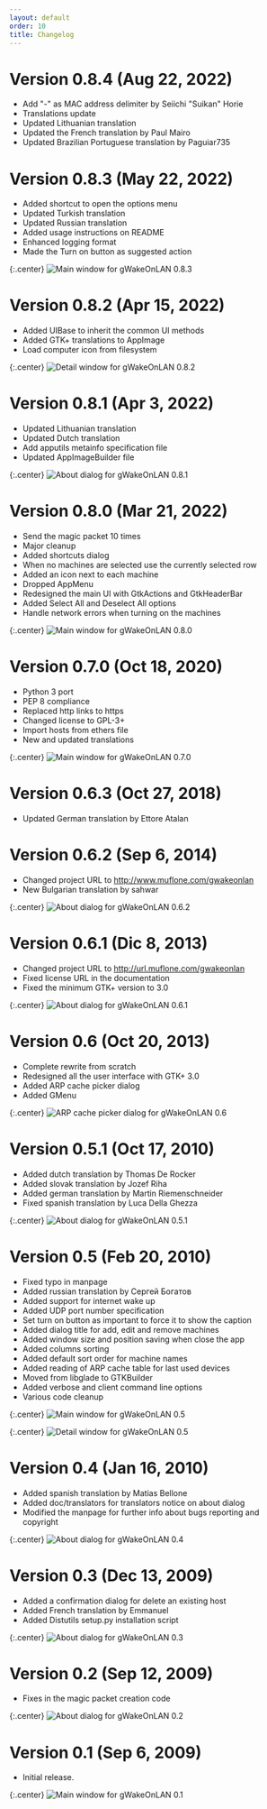 ```yaml
---
layout: default
order: 10
title: Changelog
---
```

# Version 0.8.4 (Aug 22, 2022)

* Add "-" as MAC address delimiter by Seiichi "Suikan" Horie
* Translations update
* Updated Lithuanian translation
* Updated the French translation by Paul Mairo
* Updated Brazilian Portuguese translation by Paguiar735

# Version 0.8.3 (May 22, 2022)

* Added shortcut to open the options menu
* Updated Turkish translation
* Updated Russian translation
* Added usage instructions on README
* Enhanced logging format
* Made the Turn on button as suggested action

{:.center}
![Main window for gWakeOnLAN 0.8.3](/resources/gwakeonlan/archive/v0.8.3/english/main.png)

# Version 0.8.2 (Apr 15, 2022)

* Added UIBase to inherit the common UI methods
* Added GTK+ translations to AppImage
* Load computer icon from filesystem

{:.center}
![Detail window for gWakeOnLAN 0.8.2](/resources/gwakeonlan/archive/v0.8.2/english/detail.png)

# Version 0.8.1 (Apr 3, 2022)

* Updated Lithuanian translation
* Updated Dutch translation
* Add apputils metainfo specification file
* Updated AppImageBuilder file

{:.center}
![About dialog for gWakeOnLAN 0.8.1](/resources/gwakeonlan/archive/v0.8.1/english/about.png)

# Version 0.8.0 (Mar 21, 2022)

* Send the magic packet 10 times
* Major cleanup
* Added shortcuts dialog
* When no machines are selected use the currently selected row
* Added an icon next to each machine
* Dropped AppMenu
* Redesigned the main UI with GtkActions and GtkHeaderBar
* Added Select All and Deselect All options
* Handle network errors when turning on the machines

{:.center}
![Main window for gWakeOnLAN 0.8.0](/resources/gwakeonlan/archive/v0.8.0/english/main.png)

# Version 0.7.0 (Oct 18, 2020)

* Python 3 port
* PEP 8 compliance
* Replaced http links to https
* Changed license to GPL-3+
* Import hosts from ethers file
* New and updated translations

{:.center}
![Main window for gWakeOnLAN 0.7.0](/resources/gwakeonlan/archive/v0.7.0/english/main.png)

# Version 0.6.3 (Oct 27, 2018)

* Updated German translation by Ettore Atalan

# Version 0.6.2 (Sep 6, 2014)

* Changed project URL to http://www.muflone.com/gwakeonlan
* New Bulgarian translation by sahwar

{:.center}
![About dialog for gWakeOnLAN 0.6.2](/resources/gwakeonlan/archive/v0.6.2/english/about.png)

# Version 0.6.1 (Dic 8, 2013)

* Changed project URL to http://url.muflone.com/gwakeonlan
* Fixed license URL in the documentation
* Fixed the minimum GTK+ version to 3.0

{:.center}
![About dialog for gWakeOnLAN 0.6.1](/resources/gwakeonlan/archive/v0.6.1/english/about.png)

# Version 0.6 (Oct 20, 2013)

* Complete rewrite from scratch
* Redesigned all the user interface with GTK+ 3.0
* Added ARP cache picker dialog
* Added GMenu

{:.center}
![ARP cache picker dialog for gWakeOnLAN 0.6](/resources/gwakeonlan/archive/v0.6/english/arpcache.png)

# Version 0.5.1 (Oct 17, 2010)

* Added dutch translation by Thomas De Rocker
* Added slovak translation by Jozef Riha
* Added german translation by Martin Riemenschneider
* Fixed spanish translation by Luca Della Ghezza

{:.center}
![About dialog for gWakeOnLAN 0.5.1](/resources/gwakeonlan/archive/v0.5.1/english/about.png)

# Version 0.5 (Feb 20, 2010)

* Fixed typo in manpage
* Added russian translation by Сергей Богатов
* Added support for internet wake up
* Added UDP port number specification
* Set turn on button as important to force it to show the caption
* Added dialog title for add, edit and remove machines
* Added window size and position saving when close the app
* Added columns sorting
* Added default sort order for machine names
* Added reading of ARP cache table for last used devices
* Moved from libglade to GTKBuilder
* Added verbose and client command line options
* Various code cleanup

{:.center}
![Main window for gWakeOnLAN 0.5](/resources/gwakeonlan/archive/v0.5/english/main.png)

{:.center}
![Detail window for gWakeOnLAN 0.5](/resources/gwakeonlan/archive/v0.5/english/detail.png)

# Version 0.4 (Jan 16, 2010)

* Added spanish translation by Matias Bellone
* Added doc/translators for translators notice on about dialog
* Modified the manpage for further info about bugs reporting and copyright

{:.center}
![About dialog for gWakeOnLAN 0.4](/resources/gwakeonlan/archive/v0.4/english/about.png)

# Version 0.3 (Dec 13, 2009)

* Added a confirmation dialog for delete an existing host
* Added French translation by Emmanuel
* Added Distutils setup.py installation script

{:.center}
![About dialog for gWakeOnLAN 0.3](/resources/gwakeonlan/archive/v0.3/english/about.png)

# Version 0.2 (Sep 12, 2009)

* Fixes in the magic packet creation code

{:.center}
![About dialog for gWakeOnLAN 0.2](/resources/gwakeonlan/archive/v0.2/english/about.png)

# Version 0.1 (Sep 6, 2009)

* Initial release.

{:.center}
![Main window for gWakeOnLAN 0.1](/resources/gwakeonlan/archive/v0.1/english/main.png)